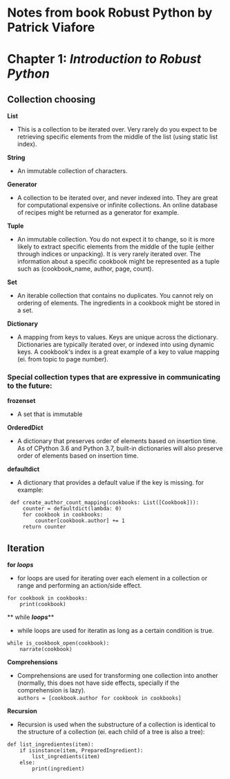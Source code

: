 # Notes from book Robust Python by Patrick Viafore   


# Chapter 1: ***Introduction to Robust Python***

## Collection choosing

**List**
- This is a collection to be iterated over. Very rarely do you expect to be retrieving specific elements
    from the middle of the list (using static list index).

**String**
- An immutable collection of characters.

**Generator**
- A collection to be iterated over, and never indexed into. They are great for computational expensive or
    infinite collections. An online database of recipes might be returned as a generator for example.

**Tuple**
- An immutable collection. You do not expect it to change, so it is more likely to extract specific
    elements from the middle of the tuple (either through indices or unpacking). It is very rarely
    iterated over. The information about a specific cookbook might be represented as a tuple such as
    (cookbook_name, author, page, count).

**Set**
- An iterable collection that contains no duplicates. You cannot rely on ordering of elements. The 
  ingredients in a cookbook might be stored in a set.

**Dictionary**
- A mapping from keys to values. Keys are unique across the dictionary. Dictionaries are typically 
    iterated over, or indexed into using dynamic keys. A cookbook's index is a great example of a
    key to value mapping (ei. from topic to page number).

### Special collection types that are expressive in communicating to the future:
**frozenset**  
- A set that is immutable

**OrderedDict**
- A dictionary that preserves order of elements based on insertion time. As of CPython 3.6 and Python 3.7,
    built-in dictionaries will also preserve order of elements based on insertion time.

**defaultdict**
- A dictionary that provides a default value if the key is missing. for example:
```from collections import defaultdict  
 def create_author_count_mapping(cookbooks: List([Cookbook])):  
     counter = defaultdict(lambda: 0)  
     for cookbook in cookbooks:  
         counter[cookbook.author] += 1  
     return counter
   ```

## Iteration
**for ***loops*****
- for loops are used for iterating over each element in a collection or range and performing an action/side effect.
```
for cookbook in cookbooks:  
    print(cookbook)
```
** while ***loops*****
- while loops are used for iteratin as long as a certain condition is true.
```
while is_cookbook_open(cookbook):
    narrate(cookbook)
```
**Comprehensions**
- Comprehensions are used for transforming one collection into another (normally, this does not have 
    side effects, specially if the comprehension is lazy).  
`authors = [cookbook.author for cookbook in cookbooks]`  

**Recursion**
- Recursion is used when the substructure of a collection is identical to the structure of a collection
  (ei. each child of a tree is also a tree):
```
def list_ingredientes(item):
    if isinstance(item, PreparedIngredient):
        list_ingredients(item)
    else:
        print(ingredient)
```
